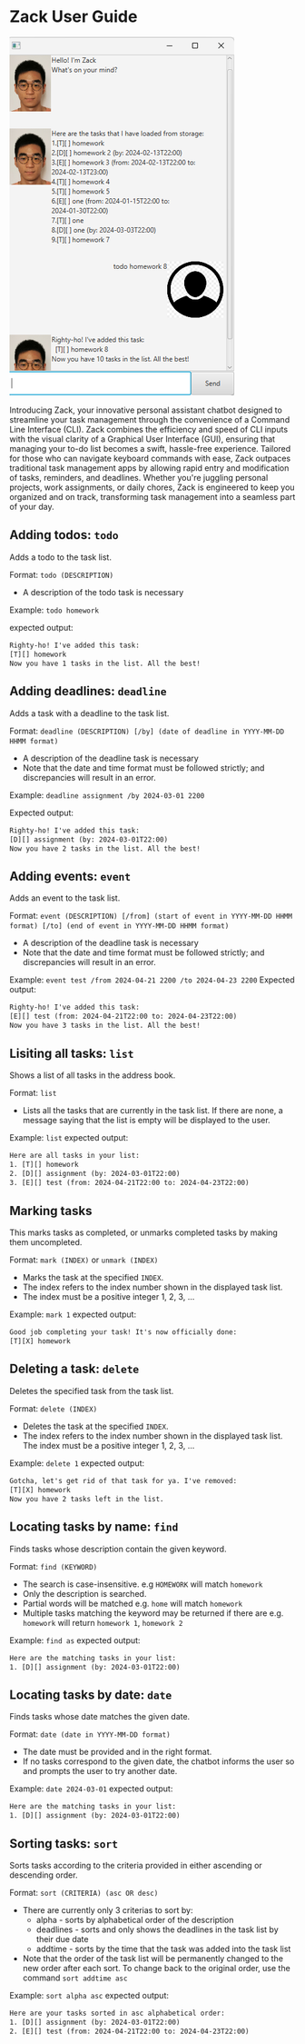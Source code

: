 # Zack User Guide

![Screenshot of a use case of the Zack chatbot showcasing its full GUI window](Ui.png)

Introducing Zack, your innovative personal assistant chatbot designed 
to streamline your task management through the convenience of a Command 
Line Interface (CLI). Zack combines the efficiency and speed of CLI 
inputs with the visual clarity of a Graphical User Interface (GUI), 
ensuring that managing your to-do list becomes a swift, hassle-free 
experience. Tailored for those who can navigate keyboard commands 
with ease, Zack outpaces traditional task management apps by allowing 
rapid entry and modification of tasks, reminders, and deadlines. 
Whether you're juggling personal projects, work assignments, or daily 
chores, Zack is engineered to keep you organized and on track, 
transforming task management into a seamless part of your day.

## Adding todos: `todo`
Adds a todo to the task list. 

Format: `todo (DESCRIPTION)`
-  A description of the todo task is necessary

Example: `todo homework`

expected output:

```
Righty-ho! I've added this task:
[T][] homework
Now you have 1 tasks in the list. All the best!
```


## Adding deadlines: `deadline`

Adds a task with a deadline to the task list.

Format: `deadline (DESCRIPTION) [/by] (date of deadline in YYYY-MM-DD HHMM format)`
-  A description of the deadline task is necessary
- Note that the date and time format must be followed strictly; and discrepancies 
will result in an error.


Example: `deadline assignment /by 2024-03-01 2200`

Expected output:
```
Righty-ho! I've added this task:
[D][] assignment (by: 2024-03-01T22:00)
Now you have 2 tasks in the list. All the best!
```


## Adding events: `event`
Adds an event to the task list.

Format: `event (DESCRIPTION) [/from] (start of event in YYYY-MM-DD HHMM format) [/to] (end of event in YYYY-MM-DD HHMM format)`
-  A description of the deadline task is necessary
- Note that the date and time format must be followed strictly; and discrepancies
  will result in an error.

Example: `event test /from 2024-04-21 2200 /to 2024-04-23 2200`
Expected output:
```
Righty-ho! I've added this task:
[E][] test (from: 2024-04-21T22:00 to: 2024-04-23T22:00)
Now you have 3 tasks in the list. All the best!
```


## Lisiting all tasks: `list`
Shows a list of all tasks in the address book.

Format: `list`
-  Lists all the tasks that are currently in the task list. If there are none,
a message saying that the list is empty will be displayed to the user.

Example: `list`
expected output:
```
Here are all tasks in your list:
1. [T][] homework
2. [D][] assignment (by: 2024-03-01T22:00)
3. [E][] test (from: 2024-04-21T22:00 to: 2024-04-23T22:00)
```


## Marking tasks
This marks tasks as completed, or unmarks completed tasks by making them uncompleted.

Format: `mark (INDEX)` or `unmark (INDEX)`
- Marks the task at the specified `INDEX`. 
- The index refers to the index number shown in the displayed task list. 
- The index must be a positive integer 1, 2, 3, ...

Example: `mark 1`
expected output:
```
Good job completing your task! It's now officially done:
[T][X] homework
```


## Deleting a task: `delete`
Deletes the specified task from the task list.

Format: `delete (INDEX)`
- Deletes the task at the specified `INDEX`. 
- The index refers to the index number shown in the displayed task list. The index must be a positive integer 1, 2, 3, ...

Example: `delete 1`
expected output:
```
Gotcha, let's get rid of that task for ya. I've removed:
[T][X] homework
Now you have 2 tasks left in the list.
```


## Locating tasks by name: `find`
Finds tasks whose description contain the given keyword.

Format: `find (KEYWORD)`
- The search is case-insensitive. e.g `HOMEWORK` will match `homework`
- Only the description is searched.
- Partial words will be matched e.g. `home` will match `homework`
- Multiple tasks matching the keyword may be returned if there are
e.g. `homework` will return `homework 1`, `homework 2`

Example: `find as`
expected output:
```
Here are the matching tasks in your list:
1. [D][] assignment (by: 2024-03-01T22:00)
```


## Locating tasks by date: `date`
Finds tasks whose date matches the given date.

Format: `date (date in YYYY-MM-DD format)`
- The date must be provided and in the right format.
- If no tasks correspond to the given date, the chatbot informs the user
so and prompts the user to try another date.

Example: `date 2024-03-01`
expected output:
```
Here are the matching tasks in your list:
1. [D][] assignment (by: 2024-03-01T22:00)
```


## Sorting tasks: `sort`
Sorts tasks according to the criteria provided in either ascending or 
descending order.

Format: `sort (CRITERIA) (asc OR desc)`
- There are currently only 3 criterias to sort by:
  - alpha - sorts by alphabetical order of the description
  - deadlines - sorts and only shows the deadlines in the task list by their due date
  - addtime - sorts by the time that the task was added into the task list
- Note that the order of the task list will be permanently changed to the 
new order after each sort. To change back to the original order, use the command
`sort addtime asc`

Example: `sort alpha asc`
expected output:
```
Here are your tasks sorted in asc alphabetical order:
1. [D][] assignment (by: 2024-03-01T22:00)
2. [E][] test (from: 2024-04-21T22:00 to: 2024-04-23T22:00)
```